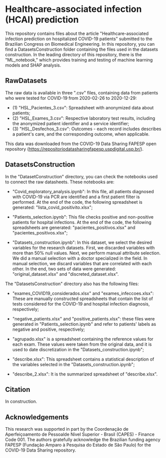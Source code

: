 # Healthcare-associated infection (HCAI) prediction
This repository contains files about the article "Healthcare-associated infection prediction on hospitalized COVID-19 patients" submitted to the Brazilian Congress on Biomedical Engineering. In this repository, you can find a DatasetsConstruction folder containing the files used in the datasets construction. In the leading directory of this repository, there is the "ML_notebook," which provides training and testing of machine learning models and SHAP analysis.


## RawDatasets
The raw data is available in three ".csv" files, containing data from patients who were tested for COVID-19 from 2020-02-26 to 2020-12-29: 

- (1) "HSL_Pacientes_3.csv": Spreadsheet with anonymized data about patients;
- (2) "HSL_Exames_3.csv": Respective laboratory test results, including the anonymized patient identifier and a service identifier; 
- (3) "HSL_Desfechos_3.csv": Outcomes - each record includes describes a patient's care, and the corresponding outcome, when applicable. 

This data was downloaded from the COVID-19 Data Sharing FAPESP open repository (https://repositoriodatasharingfapesp.uspdigital.usp.br/).

## DatasetsConstruction
In the "DatasetConstruction" directory, you can check the notebooks used to connect the raw datasheets. These notebooks are:

- "Covid_exploratory_analysis.ipynb": In this file, all patients diagnosed with COVID-19 via PCR are identified and a first patient filter is performed. At the end of the code, the following spreadsheet is generated: "lista_covid_positivito.xlsx";

- "Patients_selection.ipynb": This file checks positive and non-positive patients for hospital infections. At the end of the code, the following spreadsheets are generated: "pacientes_positivos.xlsx" and "pacientes_positivos.xlsx";

- "Datasets_construction.ipynb": In this dataset, we select the desired variables for the research datasets. First, we discarded variables with more than 50% null values. Next, we perform manual attribute selection. We did a manual selection with a doctor specialized in the field. In manual selection, we discard variables that are correlated with each other. In the end, two sets of data were generated: "original_dataset.xlsx" and "discreted_dataset.xlsx".


The "DatasetsConstruction" directory also has the following files:

- "exames_COVID19_considerados.xlsx" and "exames_infeccoes.xlsx": These are manually constructed spreadsheets that contain the list of tests considered for the COVID-19 and hospital infection diagnosis, respectively;

- "negative_patients.xlsx" and "positive_patients.xlsx": these files were generated in "Patients_selection.ipynb" and refer to patients' labels as negative and positive, respectively;

- "agrupado.xlsx" is a spreadsheet containing the reference values for each exam. These values were taken from the original data, and it is used to date discretization in the "Datasets_construction.ipynb";

- "describe.xlsx": This spreadsheet contains a statistical description of the variables selected in the "Datasets_construction.ipynb";

- "describe_2.xlsx": It is the summarized spreadsheet of "describe.xlsx".

## Citation
In construction. 

## Acknowledgements
This research was supported in part by the Coordenação de Aperfeiçoamento de Pessoalde Nível Superior - Brasil (CAPES) - Finance Code 001. The authors gratefully acknowledge the Brazilian funding agency FAPESP (Fundação Amparo à Pesquisa do Estado de São Paulo) for the COVID-19 Data Sharing repository.
